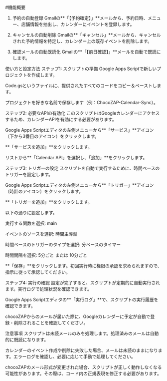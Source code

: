 #機能概要
1. 予約の自動登録
Gmailの**「【予約確定】」**メールから、予約日時、メニュー、店舗情報を抽出し、カレンダーにイベントを登録します。

2. キャンセルの自動削除
Gmailの**「キャンセル」**メールから、キャンセルされた予約情報を特定し、カレンダー上の既存イベントを削除します。

3. 確認メールの自動既読化
Gmailの**「【前日確認】」**メールを自動で既読にします。

使い方と設定方法
ステップ1: スクリプトの準備
Google Apps Scriptで新しいプロジェクトを作成します。

Code.gsというファイルに、提供されたすべてのコードをコピー＆ペーストします。

プロジェクトを好きな名前で保存します（例：ChocoZAP-Calendar-Sync）。

ステップ2: 必要なAPIの有効化
このスクリプトはGoogleカレンダーにアクセスするため、カレンダーAPIを有効にする必要があります。

Google Apps Scriptエディタの左側メニューから**「サービス」**アイコン（下から3番目のアイコン）をクリックします。

**「サービスを追加」**をクリックします。

リストから**「Calendar API」を選択し、「追加」**をクリックします。

ステップ3: トリガーの設定
スクリプトを自動で実行するために、時間ベースのトリガーを設定します。

Google Apps Scriptエディタの左側メニューから**「トリガー」**アイコン（時計のアイコン）をクリックします。

**「トリガーを追加」**をクリックします。

以下の通りに設定します。

実行する関数を選択: main

イベントのソースを選択: 時間主導型

時間ベースのトリガーのタイプを選択: 分ベースのタイマー

時間間隔を選択: 5分ごと または 10分ごと

**「保存」**をクリックします。初回実行時に権限の承認を求められますので、指示に従って承認してください。

ステップ4: 実行の確認
設定が完了すると、スクリプトが定期的に自動実行されます。実行ログで処理状況を確認できます。

Google Apps Scriptエディタの**「実行ログ」**で、スクリプトの実行履歴を確認できます。

chocoZAPからのメールが届いた際に、Googleカレンダーに予定が自動で登録・削除されることを確認してください。

注意事項
スクリプトは未読メールのみを処理します。処理済みのメールは自動的に既読になります。

カレンダーのイベント作成や削除に失敗した場合、メールは未読のままになります。エラーログを確認し、必要に応じて手動で処理してください。

chocoZAPのメール形式が変更された場合、スクリプトが正しく動作しなくなる可能性があります。その際は、コード内の正規表現を修正する必要があります。
